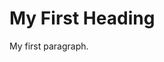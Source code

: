 <!DOCTYPE html>
<html>
<head>
<base href="/[repo]/">
<link rel="stylesheet" type="text/css" href="test2.css"
</head>
<body>

<h1>My First Heading</h1>
<p>My first paragraph.</p>

</body>
</html>
